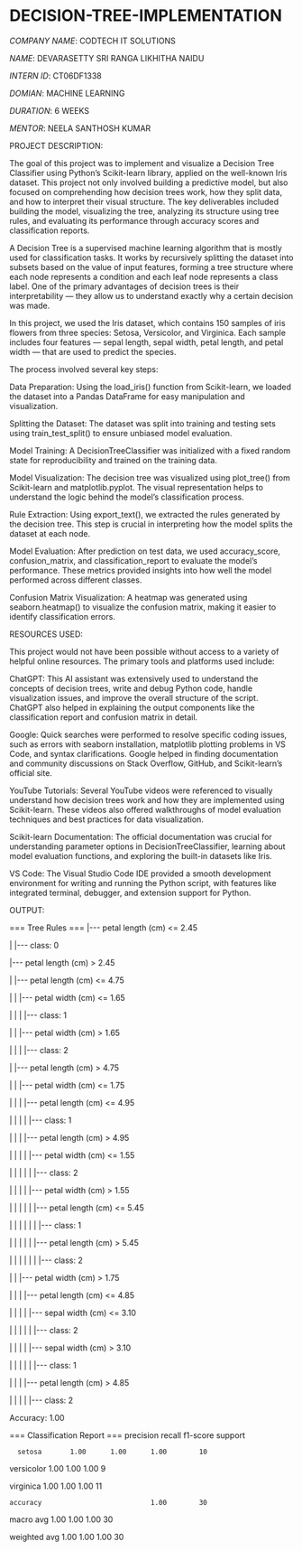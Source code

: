 # DECISION-TREE-IMPLEMENTATION

*COMPANY NAME*: CODTECH IT SOLUTIONS

*NAME*: DEVARASETTY SRI RANGA LIKHITHA NAIDU

*INTERN ID*: CT06DF1338

*DOMIAN*: MACHINE LEARNING

*DURATION*: 6 WEEKS

*MENTOR*:  NEELA SANTHOSH KUMAR

PROJECT DESCRIPTION:

The goal of this project was to implement and visualize a Decision Tree Classifier using Python’s Scikit-learn library, applied on the well-known Iris dataset. This project not only involved building a predictive model, but also focused on comprehending how decision trees work, how they split data, and how to interpret their visual structure. The key deliverables included building the model, visualizing the tree, analyzing its structure using tree rules, and evaluating its performance through accuracy scores and classification reports.

A Decision Tree is a supervised machine learning algorithm that is mostly used for classification tasks. It works by recursively splitting the dataset into subsets based on the value of input features, forming a tree structure where each node represents a condition and each leaf node represents a class label. One of the primary advantages of decision trees is their interpretability — they allow us to understand exactly why a certain decision was made.

In this project, we used the Iris dataset, which contains 150 samples of iris flowers from three species: Setosa, Versicolor, and Virginica. Each sample includes four features — sepal length, sepal width, petal length, and petal width — that are used to predict the species.

The process involved several key steps:

Data Preparation: Using the load_iris() function from Scikit-learn, we loaded the dataset into a Pandas DataFrame for easy manipulation and visualization.

Splitting the Dataset: The dataset was split into training and testing sets using train_test_split() to ensure unbiased model evaluation.

Model Training: A DecisionTreeClassifier was initialized with a fixed random state for reproducibility and trained on the training data.

Model Visualization: The decision tree was visualized using plot_tree() from Scikit-learn and matplotlib.pyplot. The visual representation helps to understand the logic behind the model’s classification process.

Rule Extraction: Using export_text(), we extracted the rules generated by the decision tree. This step is crucial in interpreting how the model splits the dataset at each node.

Model Evaluation: After prediction on test data, we used accuracy_score, confusion_matrix, and classification_report to evaluate the model’s performance. These metrics provided insights into how well the model performed across different classes.

Confusion Matrix Visualization: A heatmap was generated using seaborn.heatmap() to visualize the confusion matrix, making it easier to identify classification errors.

RESOURCES USED:

This project would not have been possible without access to a variety of helpful online resources. The primary tools and platforms used include:

ChatGPT: This AI assistant was extensively used to understand the concepts of decision trees, write and debug Python code, handle visualization issues, and improve the overall structure of the script. ChatGPT also helped in explaining the output components like the classification report and confusion matrix in detail.

Google: Quick searches were performed to resolve specific coding issues, such as errors with seaborn installation, matplotlib plotting problems in VS Code, and syntax clarifications. Google helped in finding documentation and community discussions on Stack Overflow, GitHub, and Scikit-learn’s official site.

YouTube Tutorials: Several YouTube videos were referenced to visually understand how decision trees work and how they are implemented using Scikit-learn. These videos also offered walkthroughs of model evaluation techniques and best practices for data visualization.

Scikit-learn Documentation: The official documentation was crucial for understanding parameter options in DecisionTreeClassifier, learning about model evaluation functions, and exploring the built-in datasets like Iris.

VS Code: The Visual Studio Code IDE provided a smooth development environment for writing and running the Python script, with features like integrated terminal, debugger, and extension support for Python.

OUTPUT:

=== Tree Rules ===
|--- petal length (cm) <= 2.45

|   |--- class: 0

|--- petal length (cm) >  2.45

|   |--- petal length (cm) <= 4.75

|   |   |--- petal width (cm) <= 1.65

|   |   |   |--- class: 1

|   |   |--- petal width (cm) >  1.65

|   |   |   |--- class: 2

|   |--- petal length (cm) >  4.75

|   |   |--- petal width (cm) <= 1.75

|   |   |   |--- petal length (cm) <= 4.95

|   |   |   |   |--- class: 1

|   |   |   |--- petal length (cm) >  4.95

|   |   |   |   |--- petal width (cm) <= 1.55

|   |   |   |   |   |--- class: 2

|   |   |   |   |--- petal width (cm) >  1.55

|   |   |   |   |   |--- petal length (cm) <= 5.45

|   |   |   |   |   |   |--- class: 1

|   |   |   |   |   |--- petal length (cm) >  5.45

|   |   |   |   |   |   |--- class: 2

|   |   |--- petal width (cm) >  1.75

|   |   |   |--- petal length (cm) <= 4.85

|   |   |   |   |--- sepal width (cm) <= 3.10

|   |   |   |   |   |--- class: 2

|   |   |   |   |--- sepal width (cm) >  3.10

|   |   |   |   |   |--- class: 1

|   |   |   |--- petal length (cm) >  4.85

|   |   |   |   |--- class: 2


Accuracy: 1.00

=== Classification Report ===
              precision    recall  f1-score   support

      setosa       1.00      1.00      1.00        10
      
  versicolor       1.00      1.00      1.00         9
  
   virginica       1.00      1.00      1.00        11

    accuracy                           1.00        30
    
   macro avg       1.00      1.00      1.00        30
   
weighted avg       1.00      1.00      1.00        30


